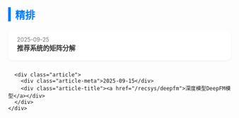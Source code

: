 
<style>
    .topic {
      margin-bottom: 50px;
      max-width: 800px;
      margin-left: auto;
      margin-right: auto;
    }

    .topic-title {
      font-size: 1.6em;
      font-weight: bold;
      color: #007bff;
      border-left: 6px solid #007bff;
      padding-left: 10px;
      margin-bottom: 20px;
    }

    .article-list {
      display: flex;
      flex-direction: column;
      gap: 12px;
    }

    .article {
      background: #fff;
      border-radius: 10px;
      padding: 14px 20px;
      box-shadow: 0 2px 6px rgba(0, 0, 0, 0.05);
      transition: 0.2s ease;
    }

    /* .article:hover {
      transform: translateY(-3px);
      box-shadow: 0 4px 12px rgba(0, 0, 0, 0.1);
    } */

    .article-title {
      font-size: 1.05em;
      font-weight: 600;
      color: #333;
      margin-bottom: 4px;
    }

    .article-title a {
      text-decoration: none;
      color: inherit;
    }

    .article-title a:hover {
      color: #007bff;
    }

    .article-meta {
      font-size: 0.9em;
      color: #777;
    }

    @media (max-width: 600px) {
      body {
        padding: 20px;
      }
      .topic-title {
        font-size: 1.3em;
      }
    }
</style>

<div class="blog-timeline">

  <!-- Topic 2 -->
  <section class="topic">
    <div class="topic-title">精排</div>
    <div class="article-list">
      <div class="article">
        <div class="article-meta">2025-09-25</div>
        <div class="article-title"><a href="/recsys/mf">推荐系统的矩阵分解</a></div>
      </div>

      <div class="article">
        <div class="article-meta">2025-09-15</div>
        <div class="article-title"><a href="/recsys/deepfm">深度模型DeepFM模型</a></div>
      </div>
    </div>
  </section>

</div>
